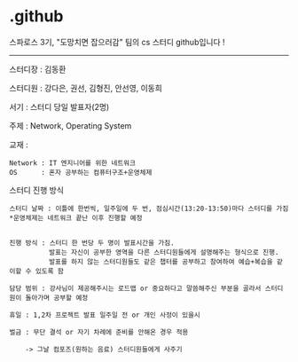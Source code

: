 # .github
스파로스 3기, "도망치면 잡으러감" 팀의 cs 스터디 github입니다 !


---------
스터디장 : 김동환

스터디원 : 강다은, 권선, 김형진, 안선영, 이동희

서기 : 스터디 당일 발표자(2명)

주제 : Network, Operating System 

교재 : 

    Network : IT 엔지니어를 위한 네트워크 
    OS      : 혼자 공부하는 컴퓨터구조+운영체제

스터디 진행 방식

    스터디 날짜 : 이틀에 한번씩, 일주일에 두 번, 점심시간(13:20-13:50)마다 스터디를 가짐    
    *운영체제는 네트워크 끝난 이후 진행할 예정

    
    진행 방식 : 스터디 한 번당 두 명이 발표시간을 가짐. 
              발표는 자신이 공부한 영역을 다른 스터디원들에게 설명해주는 형식으로 진행. 
              발표를 하지 않는 스터디원들도 같은 챕터를 공부하고 참여하여 예습+복습을 같이할 수 있도록 함
    
    담당 범위 : 강사님이 제공해주시는 로드맵 or 중요하다고 말씀해주신 부분을 골라서 스터디원이 돌아가며 공부할 예정
    
  	휴일 : 1,2차 프로젝트 발표 일주일 전 or 개인 사정이 있을시
    
    벌금 : 무단 결석 or 자기 차례에 준비를 안해온 경우 적용
    
        -> 그날 컴포즈(원하는 음료) 스터디원들에게 사주기
